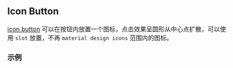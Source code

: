 ## Icon Button

[icon button](https://material.google.com/components/buttons.html#buttons-toggle-buttons) 可以在按钮内放置一个图标，点击效果呈圆形从中心点扩散，可以使用 `slot` 放置，不再 `material design icons` 范围内的图标。

### 示例
